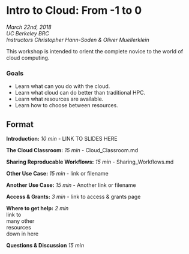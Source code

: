 # Intro to Cloud: From -1 to 0
*March 22nd, 2018*  
*UC Berkeley BRC*  
*Instructors Christopher Hann-Soden & Oliver Muellerklein*

This workshop is intended to orient the complete novice to the world of cloud computing. 

### Goals
- Learn what can you do with the cloud.
- Learn what cloud can do better than traditional HPC.
- Learn what resources are available.
- Learn how to choose between resources.

## Format

**Introduction:** *10 min* -  LINK TO SLIDES HERE

**The Cloud Classroom:** *15 min* - Cloud_Classroom.md

**Sharing Reproducable Workflows:** *15 min* - Sharing_Workflows.md

**Other Use Case:** *15 min* - link or filename

**Another Use Case:** *15 min* - Another link or filename

**Access & Grants:** *3 min* - link to access & grants page

**Where to get help:** *2 min*  
link to  
many other  
resources  
down in here

**Questions & Discussion** *15 min*
